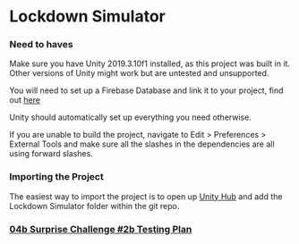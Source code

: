 # Lockdown Simulator

### Need to haves

Make sure you have Unity 2019.3.10f1 installed, as this project was built in it. Other versions of Unity might work but are untested and unsupported.

You will need to set up a Firebase Database and link it to your project, find out [here](https://firebase.google.com/docs/unity/setup)

Unity should automatically set up everything you need otherwise.

If you are unable to build the project, navigate to Edit > Preferences > External Tools and make sure all the slashes in the dependencies are all using forward slashes.

### Importing the Project

The easiest way to import the project is to open up [Unity Hub](https://unity3d.com/get-unity/download) and add the Lockdown Simulator folder within the git repo.

### [04b Surprise Challenge #2b Testing Plan](https://docs.google.com/spreadsheets/d/1lLetkIzA8yzKw9L7GCsp-wdI_pL2tzsdSANLbGl0so0/edit?usp=sharing)